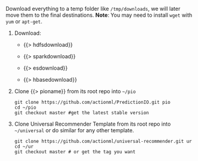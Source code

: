 
Download everything to a temp folder like `/tmp/downloads`, we will later move them to the final destinations. **Note**: You may need to install `wget` with `yum` or `apt-get`.

 1. Download:

    - {{> hdfsdownload}}

    - {{> sparkdownload}}

    - {{> esdownload}}

    - {{> hbasedownload}}

 2. Clone {{> pioname}} from its root repo into `~/pio`

    ```
    git clone https://github.com/actionml/PredictionIO.git pio
    cd ~/pio
    git checkout master #get the latest stable version
    ```

 3. Clone Universal Recommender Template from its root repo into `~/universal` or do similar for any other template.

    ```
    git clone https://github.com/actionml/universal-recommender.git ur
    cd ~/ur
    git checkout master # or get the tag you want
    ```
